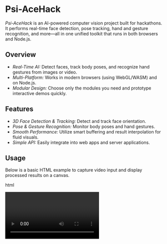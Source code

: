 # Psi-AceHack

*Psi-AceHack* is an AI-powered computer vision project built for hackathons. It performs real-time face detection, pose tracking, hand and gesture recognition, and more—all in one unified toolkit that runs in both browsers and Node.js.

## Overview

- *Real-Time AI:* Detect faces, track body poses, and recognize hand gestures from images or video.
- *Multi-Platform:* Works in modern browsers (using WebGL/WASM) and on Node.js.
- *Modular Design:* Choose only the modules you need and prototype interactive demos quickly.

## Features

- *3D Face Detection & Tracking:* Detect and track face orientation.
- *Pose & Gesture Recognition:* Monitor body poses and hand gestures.
- *Smooth Performance:* Utilize smart buffering and result interpolation for fluid visuals.
- *Simple API:* Easily integrate into web apps and server applications.

## Usage

Below is a basic HTML example to capture video input and display processed results on a canvas.

html
<!DOCTYPE html>
<html>
  <head>
    <meta charset="utf-8" />
    <title>Psi-AceHack Demo</title>
  </head>
  <body>
    <video id="video" autoplay playsinline></video>
    <canvas id="canvas"></canvas>
    <script src="dist/app.js"></script>
    <script>
      // Create an instance of your AI toolkit with desired settings.
      const aiToolkit = new AIToolkit({ backend: 'webgl' });
      const video = document.getElementById('video');
      const canvas = document.getElementById('canvas');

      async function init() {
        await aiToolkit.startWebcam({ crop: true });
        aiToolkit.listenToVideo(video);
        processFrame();
      }

      async function processFrame() {
        const result = await aiToolkit.detect(video);
        aiToolkit.render(canvas, result);
        requestAnimationFrame(processFrame);
      }

      init();
    </script>
  </body>
</html>


Note: Replace AIToolkit with your actual class or object name as defined in your project.

## Project Structure

- */src:* Core source code.
- */dist:* Compiled bundles for browsers and Node.js.
- */demo:* Demos showcasing various functionalities such as face detection and gesture recognition.
- */models:* Pre-trained models loaded at runtime.

## Future Enhancements

- Add additional backend support (e.g., WebGPU).
- Increase the range of gesture and pose recognition options.
- Improve the UI for demo visualizations and interactive experiences.

## Team

- *Project Lead:* Your Name
- *Team Members:* Member 1, Member 2, Member 3

## License

This project is licensed under the MIT License.

